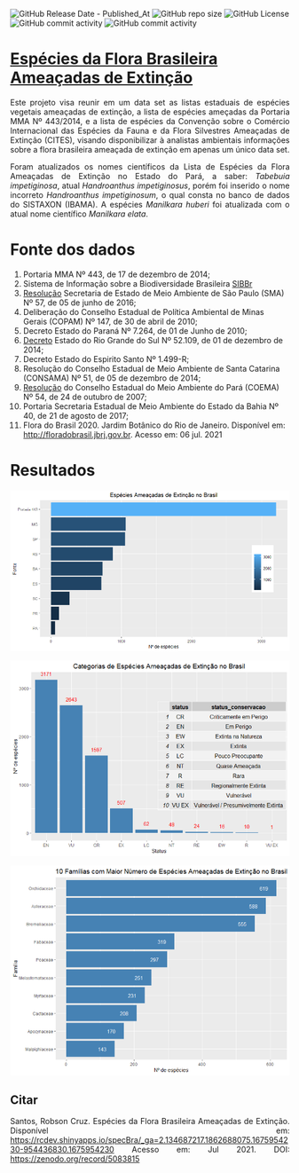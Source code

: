 ![GitHub Release Date - Published_At](https://img.shields.io/github/release-date/rcDeveloping/endangeredBrazilianPlantSpecies?label=Release%20Date)
![GitHub repo size](https://img.shields.io/github/repo-size/rcDeveloping/endangeredBrazilianPlantSpecies?label=Repo%20Size)
![GitHub License](https://img.shields.io/github/license/rcDeveloping/endangeredBrazilianPlantSpecies?label=License)
![GitHub commit activity](https://img.shields.io/github/commit-activity/t/rcDeveloping/endangeredBrazilianPlantSpecies?label=Commit)
![GitHub commit activity](https://img.shields.io/github/commit-activity/y/rcDeveloping/endangeredBrazilianPlantSpecies?label=Commit%20Activity)

<h1 align="left"><a href="https://rcdev.shinyapps.io/specBra/" target="_blank">Espécies da Flora Brasileira Ameaçadas de Extinção</a></h1>
<p align="justify">Este projeto visa reunir em um data set as listas estaduais de espécies vegetais ameaçadas de extinção, a lista de espécies ameçadas da Portaria MMA Nº 443/2014, e a lista de espécies da Convenção sobre o Comércio Internacional das Espécies da Fauna e da Flora Silvestres Ameaçadas de Extinção (CITES), visando disponibilizar à analistas ambientais informações sobre a flora brasileira ameaçada de extinção em apenas um único data set.</p>
<p align="justify">Foram atualizados os nomes científicos da Lista de Espécies da Flora Ameaçadas de Extinção no Estado do Pará, a saber: <i>Tabebuia impetiginosa</i>, atual <i>Handroanthus impetiginosus</i>, porém foi inserido o nome incorreto <i>Handroanthus impetiginosum</i>, o qual consta no banco de dados do SISTAXON (IBAMA). A espécies <i>Manilkara huberi</i> foi atualizada com o atual nome científico <i>Manilkara elata</i>.</p>

# Fonte dos dados
1. Portaria MMA Nº 443, de 17 de dezembro de 2014;
2. Sistema de Informação sobre a Biodiversidade Brasileira <a href="https://sibbr.gov.br/" target="_blank">SIBBr</a>
3. <a href="https://www.al.sp.gov.br/repositorio/legislacao/decreto/2018/decreto-63853-27.11.2018.html" target="_blank">Resolução</a> Secretaria de Estado de Meio Ambiente de São Paulo (SMA) Nº 57, de 05 de junho de 2016;
4. Deliberação do Conselho Estadual de Política Ambiental de Minas Gerais (COPAM) Nº 147, de 30 de abril de 2010;
5. Decreto Estado do Paraná Nº 7.264, de 01 de Junho de 2010;
6. <a href="http://www.mcn.fzb.rs.gov.br/conteudo/4816/?Homologada_a_nova_Lista_da_Flora_Ga%C3%BAcha_Amea%C3%A7ada_de_Extin%C3%A7%C3%A3o" target="_blank">Decreto</a> Estado do Rio Grande do Sul Nº 52.109, de 01 de dezembro de 2014;
7. Decreto Estado do Espirito Santo Nº 1.499-R;
8. Resolução do Conselho Estadual de Meio Ambiente de Santa Catarina (CONSAMA) Nº 51, de 05 de dezembro de 2014;
9. <a href="https://www.semas.pa.gov.br/anexos_legislacao/Anexo_resolucao_054%20coema.pdf" target="_blank">Resolução</a> do Conselho Estadual do Meio Ambiente do Pará (COEMA) Nº 54, de 24 de outubro de 2007;
10. Portaria Secretaria Estadual de Meio Ambiente do Estado da Bahia Nº 40, de 21 de agosto de 2017;
11. Flora do Brasil 2020. Jardim Botânico do Rio de Janeiro. Disponível em: <a href="<http://floradobrasil.jbrj.gov.br" target="_blank">http://floradobrasil.jbrj.gov.br</a>. Acesso em: 06 jul. 2021 

# Resultados
<p align="center">
  <img src="https://github.com/rcflorestal/endangeredBrazilianPlantSpecies/blob/main/output/SpeciesBySourceList.png">
</p>

<p align="center">
  <img src="https://github.com/rcflorestal/endangeredBrazilianPlantSpecies/blob/main/output/statusSource.png">
</p>

<p align="center">
  <img src="https://github.com/rcflorestal/endangeredBrazilianPlantSpecies/blob/main/output/family.png">
</p>

## Citar
<p align="justify">Santos, Robson Cruz. Espécies da Flora Brasileira Ameaçadas de Extinção. Disponível em: <a href="https://rcdev.shinyapps.io/specBra/_ga=2.134687217.1862688075.1675954230-954436830.1675954230">https://rcdev.shinyapps.io/specBra/_ga=2.134687217.1862688075.1675954230-954436830.1675954230</a>
Acesso em: Jul 2021. DOI: <a href="https://zenodo.org/record/5083815" target="_blank">https://zenodo.org/record/5083815</a></p>
